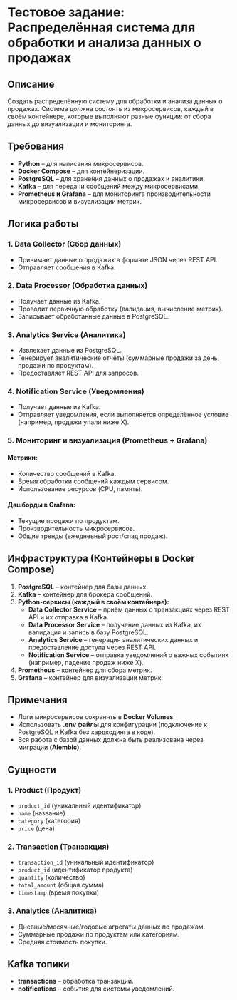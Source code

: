 # Тестовое задание: Распределённая система для обработки и анализа данных о продажах

## Описание
Создать распределённую систему для обработки и анализа данных о продажах. Система должна состоять из микросервисов, каждый в своём контейнере, которые выполняют разные функции: от сбора данных до визуализации и мониторинга.

## Требования
- **Python** – для написания микросервисов.
- **Docker Compose** – для контейнеризации.
- **PostgreSQL** – для хранения данных о продажах и аналитики.
- **Kafka** – для передачи сообщений между микросервисами.
- **Prometheus и Grafana** – для мониторинга производительности микросервисов и визуализации метрик.

## Логика работы
### 1. Data Collector (Сбор данных)
- Принимает данные о продажах в формате JSON через REST API.
- Отправляет сообщения в Kafka.


### 2. Data Processor (Обработка данных)
- Получает данные из Kafka.
- Проводит первичную обработку (валидация, вычисление метрик).
- Записывает обработанные данные в PostgreSQL.

### 3. Analytics Service (Аналитика)
- Извлекает данные из PostgreSQL.
- Генерирует аналитические отчёты (суммарные продажи за день, продажи по продуктам).
- Предоставляет REST API для запросов.

### 4. Notification Service (Уведомления)
- Получает данные из Kafka.
- Отправляет уведомления, если выполняется определённое условие (например, продажи упали ниже X).

### 5. Мониторинг и визуализация (Prometheus + Grafana)
#### Метрики:
- Количество сообщений в Kafka.
- Время обработки сообщений каждым сервисом.
- Использование ресурсов (CPU, память).

#### Дашборды в Grafana:
- Текущие продажи по продуктам.
- Производительность микросервисов.
- Общие тренды (ежедневный рост/спад продаж).

## Инфраструктура (Контейнеры в Docker Compose)
1. **PostgreSQL** – контейнер для базы данных.
2. **Kafka** – контейнер для брокера сообщений.
3. **Python-сервисы (каждый в своём контейнере):**
   - **Data Collector Service** – приём данных о транзакциях через REST API и их отправка в Kafka.
   - **Data Processor Service** – получение данных из Kafka, их валидация и запись в базу PostgreSQL.
   - **Analytics Service** – генерация аналитических данных и предоставление доступа через REST API.
   - **Notification Service** – отправка уведомлений о важных событиях (например, падение продаж ниже X).
4. **Prometheus** – контейнер для сбора метрик.
5. **Grafana** – контейнер для визуализации метрик.

## Примечания
- Логи микросервисов сохранять в **Docker Volumes**.
- Использовать **.env файлы** для конфигурации (подключение к PostgreSQL и Kafka без хардкодинга в коде).
- Вся работа с базой данных должна быть реализована через миграции **(Alembic)**.

## Сущности
### 1. Product (Продукт)
- `product_id` (уникальный идентификатор)
- `name` (название)
- `category` (категория)
- `price` (цена)

### 2. Transaction (Транзакция)
- `transaction_id` (уникальный идентификатор)
- `product_id` (идентификатор продукта)
- `quantity` (количество)
- `total_amount` (общая сумма)
- `timestamp` (время покупки)

### 3. Analytics (Аналитика)
- Дневные/месячные/годовые агрегаты данных по продажам.
- Суммарные продажи по продуктам или категориям.
- Средняя стоимость покупки.

## Kafka топики
- **transactions** – обработка транзакций.
- **notifications** – события для системы уведомлений.

